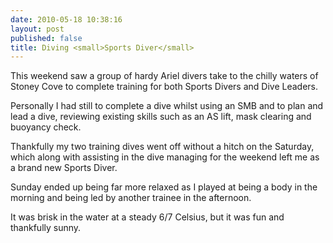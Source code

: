 ```yaml
---
date: 2010-05-18 10:38:16
layout: post
published: false
title: Diving <small>Sports Diver</small>
---
```


This weekend saw a group of hardy Ariel divers take to the chilly waters of
Stoney Cove to complete training for both Sports Divers and Dive Leaders.

Personally I had still to complete a dive whilst using an SMB and to plan and
lead a dive, reviewing existing skills such as an AS lift, mask clearing and
buoyancy check.

Thankfully my two training dives  went off without a hitch on the Saturday,
which along with assisting in the dive managing for the weekend left me as a
brand new Sports Diver.

Sunday ended up being far more relaxed as I played at being a body in the
morning and being led by another trainee in the afternoon.

It was brisk in the water at a steady 6/7 Celsius, but it was fun and thankfully
sunny.


